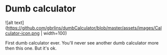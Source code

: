 # Dumb calculator
![alt text](https://github.com/gbrlins/dumbCalculator/blob/master/assets/images/Calculator-icon.png | width=100)

First dumb calculator ever. 
You'll never see another dumb calculator more then this one. But it's ok. 
